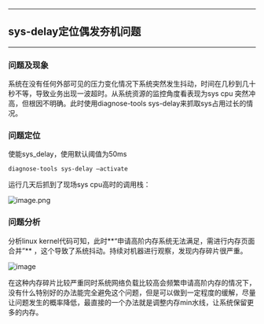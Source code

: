 
---
## sys-delay定位偶发夯机问题

---

### 问题及现象

   系统在没有任何外部可见的压力变化情况下系统突然发生抖动，时间在几秒到几十秒不等，导致业务出现一波超时。从系统资源的监控角度看表现为sys cpu 突然冲高，但根因不明确。此时使用diagnose-tools sys-delay来抓取sys占用过长的情况。



### 问题定位

使能sys_delay，使用默认阈值为50ms

```
diagnose-tools sys-delay –activate
```



运行几天后抓到了现场sys cpu高时的调用栈：

![image.png](https://intranetproxy.alipay.com/skylark/lark/0/2020/png/137158/1596613662704-24ed66d9-7577-4cb7-a051-27d8f828a575.png)



### 问题分析

分析linux kernel代码可知，此时**“申请高阶内存系统无法满足，需进行内存页面合并”** ，这个导致了系统抖动。持续对机器进行观察，发现内存碎片很严重。

![image](https://intranetproxy.alipay.com/skylark/lark/0/2020/png/18573/1580971674772-6617c632-5a78-42ae-a2e3-ad44374a239b.png?x-oss-process=image%2Fresize%2Cw_1500)



在这种内存碎片比较严重同时系统网络负载比较高会频繁申请高阶内存的情况下，没有什么特别好的办法能完全避免这个问题，但是可以做到一定程度的缓解，尽量让问题发生的概率降低，最直接的一个办法就是调整内存min水线，让系统保留更多的内存。